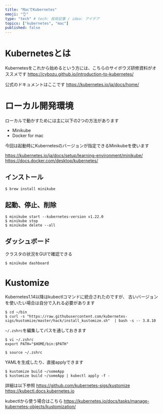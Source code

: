 ```yaml
---
title: "MacでKubernetes"
emoji: "👌"
type: "tech" # tech: 技術記事 / idea: アイデア
topics: ["kubernetes", "mac"]
published: false
---
```

# Kubernetesとは

Kubernetesをこれから始めるという方には、こちらのサイボウズ研修資料がオススメです
https://cybozu.github.io/introduction-to-kubernetes/

公式のドキュメントはここです
https://kubernetes.io/ja/docs/home/

# ローカル開発環境

ローカルで動かすためには主に以下の2つの方法があります

- Minikube
- Docker for mac

今回は起動時にKubernetesのバージョンが指定できるMinikubeを使います

https://kubernetes.io/ja/docs/setup/learning-environment/minikube/
https://docs.docker.com/desktop/kubernetes/

## インストール

```
$ brew install minikube
```

## 起動、停止、削除

```
$ minikube start --kubernetes-version v1.22.0
$ minikube stop
$ minikube delete --all
```

## ダッシュボード

クラスタの状況をGUIで確認できる
```
$ minikube dashboard
```

# Kustomize

Kubernetes1.14以降はkubectlコマンドに統合されたのですが、
古いバージョンを使いたい場合は自分で入れる必要があります

```
$ cd ~/bin
$ curl -s "https://raw.githubusercontent.com/kubernetes-sigs/kustomize/master/hack/install_kustomize.sh"  | bash -s -- 3.8.10
```
`~/.zshrc`を編集してパスを通しておきます
```
$ vi ~/.zshrc
export PATH="$HOME/bin:$PATH"

$ source ~/.zshrc
```
YAMLを生成したり、直接applyできます
```
$ kustomize build ~/someApp
$ kustomize build ~/someApp | kubectl apply -f -
```

詳細は以下参照
https://github.com/kubernetes-sigs/kustomize
https://kubectl.docs.kubernetes.io

kubectlから使う場合はこちら
https://kubernetes.io/docs/tasks/manage-kubernetes-objects/kustomization/

#
